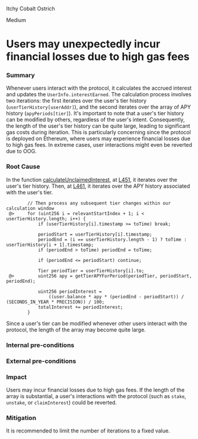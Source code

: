 Itchy Cobalt Ostrich

Medium

# Users may unexpectedly incur financial losses due to high gas fees

### Summary
Whenever users interact with the protocol, it calculates the accrued interest and updates the `UserInfo.interestEarned`. The calculation process involves two iterations: the first iterates over the user's tier history (`userTierHistory[userAddr]`), and the second iterates over the array of APY history (`apyPeriods[tier]`). It's important to note that a user's tier history can be modified by others, regardless of the user's intent. Consequently, the length of the user's tier history can be quite large, leading to significant gas costs during iteration. This is particularly concerning since the protocol is deployed on Ethereum, where users may experience financial losses due to high gas fees. In extreme cases, user interactions might even be reverted due to OOG.

### Root Cause
In the function [calculateUnclaimedInterest](https://github.com/sherlock-audit/2025-05-layeredge/blob/708c5b5345ed50cd0bde7b0a8a548c8936639683/edgen-staking/src/stake/LayerEdgeStaking.sol#L397), at [L451](https://github.com/sherlock-audit/2025-05-layeredge/blob/708c5b5345ed50cd0bde7b0a8a548c8936639683/edgen-staking/src/stake/LayerEdgeStaking.sol#L451), it iterates over the user's tier history. Then, at [L461](https://github.com/sherlock-audit/2025-05-layeredge/blob/708c5b5345ed50cd0bde7b0a8a548c8936639683/edgen-staking/src/stake/LayerEdgeStaking.sol#L461), it iterates over the APY history associated with the user's tier.
```solidity
        // Then process any subsequent tier changes within our calculation window
 @>     for (uint256 i = relevantStartIndex + 1; i < userTierHistory.length; i++) {
            if (userTierHistory[i].timestamp >= toTime) break;

            periodStart = userTierHistory[i].timestamp;
            periodEnd = (i == userTierHistory.length - 1) ? toTime : userTierHistory[i + 1].timestamp;
            if (periodEnd > toTime) periodEnd = toTime;

            if (periodEnd <= periodStart) continue;

            Tier periodTier = userTierHistory[i].to;
 @>         uint256 apy = getTierAPYForPeriod(periodTier, periodStart, periodEnd);

            uint256 periodInterest =
                ((user.balance * apy * (periodEnd - periodStart)) / (SECONDS_IN_YEAR * PRECISION)) / 100;
            totalInterest += periodInterest;
        }
```

Since a user's tier can be modified whenever other users interact with the protocol, the length of the array may become quite large.

### Internal pre-conditions

### External pre-conditions

### Impact
Users may incur financial losses due to high gas fees. If the length of the array is substantial, a user's interactions with the protocol (such as `stake`, `unstake`, or `claimInterest`) could be reverted.

### Mitigation
It is recommended to  limit the number of iterations to a fixed value.